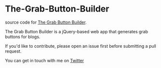 The-Grab-Button-Builder
=======================

source code for [The Grab Button Builder](http://codeitpretty.net/grab-button-builder). 

The Grab Button Builder is a jQuery-based web app that generates grab buttons for blogs.

If you'd like to contribute, please open an issue first before submitting a pull request.

You can get in touch with me on [Twitter](http://www.twitter.com/MMosley) 
